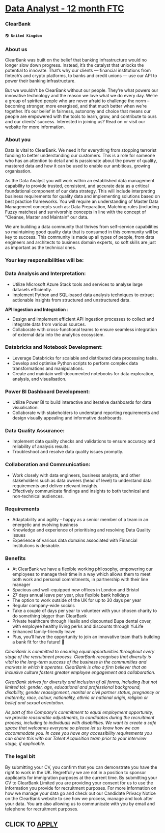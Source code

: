 # [Data Analyst - 12 month FTC](https://www.remotewlb.com/apply/data-analyst-12-month-ftc-37278)  
### ClearBank  
#### `🌎 United Kingdom`  

### About us

ClearBank was built on the belief that banking infrastructure would no longer slow down progress. Instead, it’s the catalyst that unlocks the potential to innovate. That’s why our clients — financial institutions from fintech’s and crypto platforms, to banks and credit unions — use our API to power their banking infrastructure.

But we wouldn’t be ClearBank without our people. They’re what powers our innovative technology and the reason we love what we do every day. We’re a group of spirited people who are never afraid to challenge the norm – becoming stronger, more energised, and that much better when we’re together. It’s our belief in fairness, autonomy and choice that means our people are empowered with the tools to learn, grow, and contribute to ours and our clients’ success. Interested in joining us? Read on or visit our website for more information.

### About you

Data is vital to ClearBank. We need it for everything from stopping terrorist funding to better understanding our customers. This is a role for someone who has an attention to detail and is passionate about the power of quality, mastered data and how it can be used to enable our ambitious, growing organisation.

As the Data Analyst you will work within an established data management capability to provide trusted, consistent, and accurate data as a critical foundational component of our data strategy. This will include interpreting business requirements for quality data and implementing solutions based on best practice frameworks. You will require an understanding of Master Data Management concepts such as: Data Preparation, Matching rules (including Fuzzy matches) and survivorship concepts in line with the concept of “Cleanse, Master and Maintain” our data.

We are building a data community that thrives from self-service capabilities so maintaining good quality data that is consumed in this community will be key to success. This community is made up all types of people, from data engineers and architects to business domain experts, so soft skills are just as important as the technical ones.

### **Your key responsibilities will be:**

### Data Analysis and Interpretation:

  * Utilize Microsoft Azure Stack tools and services to analyse large datasets efficiently. 
  * Implement Python and SQL-based data analysis techniques to extract actionable insights from structured and unstructured data. 

**API Ingestion and Integration** :

  * Design and implement efficient API ingestion processes to collect and integrate data from various sources. 
  * Collaborate with cross-functional teams to ensure seamless integration of external data into the analytics ecosystem. 

### Databricks and Notebook Development:

  * Leverage Databricks for scalable and distributed data processing tasks. 
  * Develop and optimise Python scripts to perform complex data transformations and manipulations. 
  * Create and maintain well-documented notebooks for data exploration, analysis, and visualisation. 

### Power BI Dashboard Development:

  * Utilize Power BI to build interactive and iterative dashboards for data visualisation. 
  * Collaborate with stakeholders to understand reporting requirements and design visually appealing and informative dashboards. 

### Data Quality Assurance:

  * Implement data quality checks and validations to ensure accuracy and reliability of analysis results. 
  * Troubleshoot and resolve data quality issues promptly. 

### Collaboration and Communication:

  * Work closely with data engineers, business analysts, and other stakeholders such as data owners (head of level) to understand data requirements and deliver relevant insights. 
  * Effectively communicate findings and insights to both technical and non-technical audiences. 

### Requirements

  * Adaptability and agility – happy as a senior member of a team in an energetic and evolving business 
  * Knowledge and experience of prioritising and resolving Data Quality Issues 
  * Experience of various data domains associated with Financial Institutions is desirable. 

### Benefits

  * At ClearBank we have a flexible working philosophy, empowering our employees to manage their time in a way which allows them to meet both work and personal commitments, in partnership with their line manager
  * Spacious and well-equipped new offices in London and Bristol 
  * 27 days annual leave per year, plus flexible bank holidays 
  * The option to work outside of the UK for up to 30 days per year 
  * Regular company-wide socials 
  * Take a couple of days per year to volunteer with your chosen charity to do something bigger than ClearBank 
  * Private healthcare through Healix and discounted Bupa dental cover, with employee healthy living perks and discounts through YuLife
  * Enhanced family-friendly leave
  * Plus, you’ll have the opportunity to join an innovative team that’s building a bank fit for the future! 🚀

_ClearBank is committed to ensuring equal opportunities throughout every stage of the recruitment process. ClearBank recognises that diversity is vital to the long-term success of the business in the communities and markets in which it operates. ClearBank is also a firm believer that an inclusive culture fosters greater employee engagement and collaboration._

 _ClearBank strives for diversity and inclusion of all forms, including (but not limited to): gender, age, educational and professional background, disability, gender reassignment, marital or civil partner status, pregnancy or maternity, race, colour, nationality, ethnic or national origin, religion or belief and sexual orientation._

 _As part of the Company’s commitment to equal employment opportunity, we provide reasonable adjustments, to candidates during the recruitment process, including to individuals with disabilities. We want to create a safe space that welcomes everyone so please let us know how we can accommodate you. In case you have any accessibility requirements you can share this with our Talent Acquisition team prior to your interview stage, if applicable._

### The legal bit

By submitting your CV, you confirm that you can demonstrate you have the right to work in the UK. Regretfully we are not in a position to sponsor applicants for immigration purposes at the current time. By submitting your CV to ClearBank Limited you are providing your consent for us to use the information you provide for recruitment purposes. For more information on how we manage your data go and check out our Candidate Privacy Notice on the ClearBank website to see how we process, manage and look after your data. You are also allowing us to communicate with you by email and telephone for recruitment purposes.

  
## CLICK TO [APPLY](https://www.remotewlb.com/apply/data-analyst-12-month-ftc-37278)

